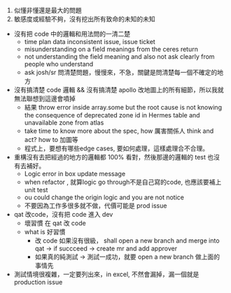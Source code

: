 
1. 似懂非懂還是最大的問題
2. 敏感度或經驗不夠，沒有挖出所有致命的未知的未知



- 沒有把 code 中的邏輯和用法問的一清二楚 
	- time plan data inconsistent issue, issue ticket
	- misunderstanding on a field meanings from the ceres return
	- not understanding the field meaning and also not ask clearly from people who understand
	- ask josh/sr 問清楚問題，慢慢來，不急，關鍵是問清楚每一個不確定的地方
- 沒有搞清楚 code 邏輯 && 沒有搞清楚 apollo 改地圖上的所有細節，所以我就無法聯想到這邊會噴掉
	- 結果 throw error inside array.some but the root cause is not knowing the consequence of deprecated zone id in Hermes table and unavailable zone from atlas
	- take time to know more about the spec, how 厲害關係人 think and act?  how to 加圖等
	- 程式上，要想有哪些edge cases, 要如何處理，這樣處理合不合理。
- 重構沒有去把經過的地方的邏輯都 100% 看對，然後那邊的邏輯的 test 也沒有去補好。
	- Logic error in box update message 
	- when refactor , 就算logic go through不是自己寫的code, 也應該要補上 unit test
	- ou could change the origin logic and you are not notice
	- 不要因為工作多很多就不做，代價可能是 prod issue
- qat 改code，沒有把 code 進入 dev
	- 壞習慣 在 qat 改 code
	- what is 好習慣
		- 改 code 如果沒有很級， shall open a new branch and merge into qat -> if succceed -> create mr and add approver
		- 如果真的純測試 -> 測試一成功，就要 open a new branch 做上面的事情先
- 測試情境很複雜，一定要列出來，in excel, 不然會漏掉，漏一個就是 production issue
